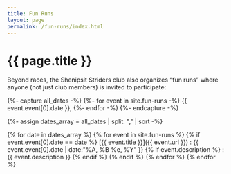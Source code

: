```yaml
---
title: Fun Runs
layout: page
permalink: /fun-runs/index.html
---
```


# {{ page.title }}

Beyond races, the Shenipsit Striders club also organizes “fun runs” where anyone (not just club members) is invited to participate:

{%- capture all_dates -%}
  {%- for event in site.fun-runs -%}
    {{ event.event[0].date }},
  {%- endfor -%}
{%- endcapture -%}

{%- assign dates_array = all_dates | split: "," | sort -%}

{% for date in dates_array %}
{% for event in site.fun-runs %}
{% if event.event[0].date == date %}
[{{ event.title }}]({{ event.url }})
: <time datetime="{{ event.event[0].date }}">{{ event.event[0].date | date:"%A, %B %e, %Y" }}</time>
{% if event.description %}
: {{ event.description }}
{% endif %}
{% endif %}
{% endfor %}
{% endfor %}
